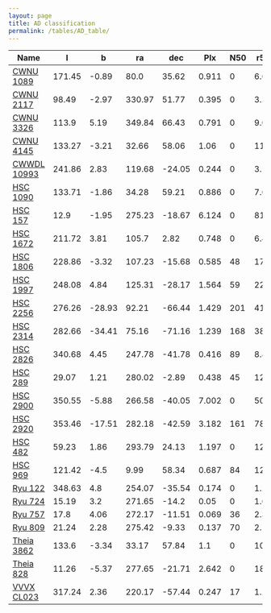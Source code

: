 ```yaml
---
layout: page
title: AD classification
permalink: /tables/AD_table/
---
```


| Name | l | b | ra | dec | Plx | N50 | r50 | C3 |
| ---- | - | - | -- | --- | --- | --  | --  |-- |
| [CWNU 1089](/_clusters/cwnu1089/) | 171.45 | -0.89 | 80.0 | 35.62 | 0.911 | 0 | 6.6 | <span style="color: green; font-weight: bold;">A</span><span style="color: purple; font-weight: bold;">D</span> |
| [CWNU 2117](/_clusters/cwnu2117/) | 98.49 | -2.97 | 330.97 | 51.77 | 0.395 | 0 | 3.2 | <span style="color: green; font-weight: bold;">A</span><span style="color: purple; font-weight: bold;">D</span> |
| [CWNU 3326](/_clusters/cwnu3326/) | 113.9 | 5.19 | 349.84 | 66.43 | 0.791 | 0 | 9.0 | <span style="color: green; font-weight: bold;">A</span><span style="color: purple; font-weight: bold;">D</span> |
| [CWNU 4145](/_clusters/cwnu4145/) | 133.27 | -3.21 | 32.66 | 58.06 | 1.06 | 0 | 11.5 | <span style="color: green; font-weight: bold;">A</span><span style="color: purple; font-weight: bold;">D</span> |
| [CWWDL 10993](/_clusters/cwwdl10993/) | 241.86 | 2.83 | 119.68 | -24.05 | 0.244 | 0 | 3.1 | <span style="color: green; font-weight: bold;">A</span><span style="color: purple; font-weight: bold;">D</span> |
| [HSC 1090](/_clusters/hsc1090/) | 133.71 | -1.86 | 34.28 | 59.21 | 0.886 | 0 | 7.0 | <span style="color: green; font-weight: bold;">A</span><span style="color: purple; font-weight: bold;">D</span> |
| [HSC 157](/_clusters/hsc157/) | 12.9 | -1.95 | 275.23 | -18.67 | 6.124 | 0 | 81.1 | <span style="color: green; font-weight: bold;">A</span><span style="color: purple; font-weight: bold;">D</span> |
| [HSC 1672](/_clusters/hsc1672/) | 211.72 | 3.81 | 105.7 | 2.82 | 0.748 | 0 | 6.4 | <span style="color: green; font-weight: bold;">A</span><span style="color: purple; font-weight: bold;">D</span> |
| [HSC 1806](/_clusters/hsc1806/) | 228.86 | -3.32 | 107.23 | -15.68 | 0.585 | 48 | 17.9 | <span style="color: green; font-weight: bold;">A</span><span style="color: purple; font-weight: bold;">D</span> |
| [HSC 1997](/_clusters/hsc1997/) | 248.08 | 4.84 | 125.31 | -28.17 | 1.564 | 59 | 22.5 | <span style="color: green; font-weight: bold;">A</span><span style="color: purple; font-weight: bold;">D</span> |
| [HSC 2256](/_clusters/hsc2256/) | 276.26 | -28.93 | 92.21 | -66.44 | 1.429 | 201 | 41.4 | <span style="color: green; font-weight: bold;">A</span><span style="color: purple; font-weight: bold;">D</span> |
| [HSC 2314](/_clusters/hsc2314/) | 282.66 | -34.41 | 75.16 | -71.16 | 1.239 | 168 | 38.2 | <span style="color: green; font-weight: bold;">A</span><span style="color: purple; font-weight: bold;">D</span> |
| [HSC 2826](/_clusters/hsc2826/) | 340.68 | 4.45 | 247.78 | -41.78 | 0.416 | 89 | 8.8 | <span style="color: green; font-weight: bold;">A</span><span style="color: purple; font-weight: bold;">D</span> |
| [HSC 289](/_clusters/hsc289/) | 29.07 | 1.21 | 280.02 | -2.89 | 0.438 | 45 | 12.3 | <span style="color: green; font-weight: bold;">A</span><span style="color: purple; font-weight: bold;">D</span> |
| [HSC 2900](/_clusters/hsc2900/) | 350.55 | -5.88 | 266.58 | -40.05 | 7.002 | 0 | 50.5 | <span style="color: green; font-weight: bold;">A</span><span style="color: purple; font-weight: bold;">D</span> |
| [HSC 2920](/_clusters/hsc2920/) | 353.46 | -17.51 | 282.18 | -42.59 | 3.182 | 161 | 78.3 | <span style="color: green; font-weight: bold;">A</span><span style="color: purple; font-weight: bold;">D</span> |
| [HSC 482](/_clusters/hsc482/) | 59.23 | 1.86 | 293.79 | 24.13 | 1.197 | 0 | 12.1 | <span style="color: green; font-weight: bold;">A</span><span style="color: purple; font-weight: bold;">D</span> |
| [HSC 969](/_clusters/hsc969/) | 121.42 | -4.5 | 9.99 | 58.34 | 0.687 | 84 | 12.0 | <span style="color: green; font-weight: bold;">A</span><span style="color: purple; font-weight: bold;">D</span> |
| [Ryu 122](/_clusters/ryu122/) | 348.63 | 4.8 | 254.07 | -35.54 | 0.174 | 0 | 1.2 | <span style="color: green; font-weight: bold;">A</span><span style="color: purple; font-weight: bold;">D</span> |
| [Ryu 724](/_clusters/ryu724/) | 15.19 | 3.2 | 271.65 | -14.2 | 0.05 | 0 | 1.6 | <span style="color: green; font-weight: bold;">A</span><span style="color: purple; font-weight: bold;">D</span> |
| [Ryu 757](/_clusters/ryu757/) | 17.8 | 4.06 | 272.17 | -11.51 | 0.069 | 36 | 2.3 | <span style="color: green; font-weight: bold;">A</span><span style="color: purple; font-weight: bold;">D</span> |
| [Ryu 809](/_clusters/ryu809/) | 21.24 | 2.28 | 275.42 | -9.33 | 0.137 | 70 | 2.1 | <span style="color: green; font-weight: bold;">A</span><span style="color: purple; font-weight: bold;">D</span> |
| [Theia 3862](/_clusters/theia3862/) | 133.6 | -3.34 | 33.17 | 57.84 | 1.1 | 0 | 10.5 | <span style="color: green; font-weight: bold;">A</span><span style="color: purple; font-weight: bold;">D</span> |
| [Theia 828](/_clusters/theia828/) | 11.26 | -5.37 | 277.65 | -21.71 | 2.642 | 0 | 18.6 | <span style="color: green; font-weight: bold;">A</span><span style="color: purple; font-weight: bold;">D</span> |
| [VVVX CL023](/_clusters/vvvxcl023/) | 317.24 | 2.36 | 220.17 | -57.44 | 0.247 | 17 | 1.2 | <span style="color: green; font-weight: bold;">A</span><span style="color: purple; font-weight: bold;">D</span> |
